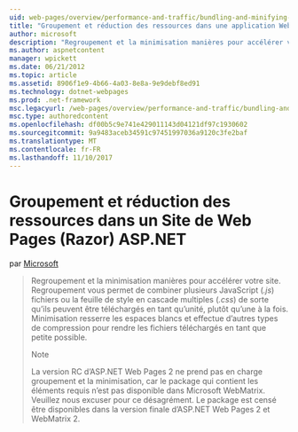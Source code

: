 ```yaml
---
uid: web-pages/overview/performance-and-traffic/bundling-and-minifying-assets-in-an-aspnet-web-pages-razor-site
title: "Groupement et réduction des ressources dans une application Web Pages (Razor) Site | Documents Microsoft"
author: microsoft
description: "Regroupement et la minimisation manières pour accélérer votre site. Regroupement vous permet de combiner plusieurs fichiers JavaScript (.js) ou plusieurs styles CSS (...)"
ms.author: aspnetcontent
manager: wpickett
ms.date: 06/21/2012
ms.topic: article
ms.assetid: 8906f1e9-4b66-4a03-8e8a-9e9debf8ed91
ms.technology: dotnet-webpages
ms.prod: .net-framework
msc.legacyurl: /web-pages/overview/performance-and-traffic/bundling-and-minifying-assets-in-an-aspnet-web-pages-razor-site
msc.type: authoredcontent
ms.openlocfilehash: df00b5c9e741e429011143d04121df97c1930602
ms.sourcegitcommit: 9a9483aceb34591c97451997036a9120c3fe2baf
ms.translationtype: MT
ms.contentlocale: fr-FR
ms.lasthandoff: 11/10/2017
---
```

<a name="bundling-and-minifying-assets-in-an-aspnet-web-pages-razor-site"></a>Groupement et réduction des ressources dans un Site de Web Pages (Razor) ASP.NET
====================
par [Microsoft](https://github.com/microsoft)

> Regroupement et la minimisation manières pour accélérer votre site. Regroupement vous permet de combiner plusieurs JavaScript (*.js*) fichiers ou la feuille de style en cascade multiples (*.css*) de sorte qu’ils peuvent être téléchargés en tant qu’unité, plutôt qu’une à la fois. Minimisation resserre les espaces blancs et effectue d’autres types de compression pour rendre les fichiers téléchargés en tant que petite possible.
> 
> > [!NOTE]
> > La version RC d’ASP.NET Web Pages 2 ne prend pas en charge groupement et la minimisation, car le package qui contient les éléments requis n’est pas disponible dans Microsoft WebMatrix. Veuillez nous excuser pour ce désagrément. Le package est censé être disponibles dans la version finale d’ASP.NET Web Pages 2 et WebMatrix 2.
